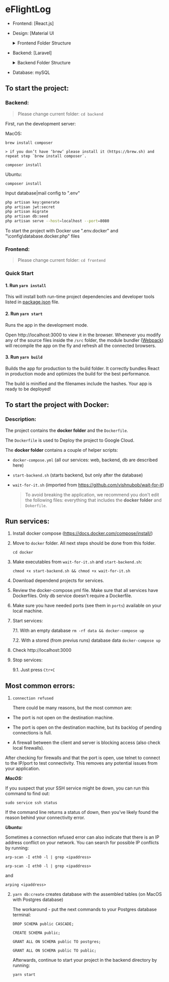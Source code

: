 

# eFlightLog


  - Frontend: [React.js]

  - Design: [Material UI

    <details><summary>Frontend Folder Structure</summary> 

    This application has the following frontend folder structure: 

    `src` folder which contains your working files that will be used later to create the build. the src folder contains folders as:

      - `actions` - the instructions the user issue to the redux to either write or fetch data from the store;

      - `components` -  this module consists of a collection of UI components of your project; 

      - `context` -  contains all your context files;

      - `images` - contains all images used in your project ; 

      - `pages` - this module contains the general components for CRUD: 

        - `CRUD/Users` folder, which includes `form`, `helpers`, `page`, `tables` folders; 

        - `dashboard` folder;

        - `error` folder;

        - `login` folder;

        - `reset` folder;

        - `starter` folder;

        - `user` folder;

        - `verify` folder.

      - `reducer` - contains functions that take actions from the application, perform an action and return a new state based on the action passed into it.

    `public` - is the web-accessible root of the site. Basically whatever is in that folder can be opened from the browser address bar. The server won't provide user access to files outside the public.
    </details>

  - Backend: [Laravel]

    <details><summary>Backend Folder Structure</summary>   

    The generated application has the following backend folder structure: 

      - `app` -  contains the core code of your application. Contains such folders as:

        - `Console` - contains all of your Artisan commands.

        - `Exceptions` - contains your application's exception handler and is also a good place to place any exceptions thrown by your application. 

        - `Http` - contains your controllers, middleware, and requests.

        - `Models` - contains all of your Eloquent model classes. The Eloquent ORM included with Laravel provides a beautiful, simple ActiveRecord implementation for working with your database. Each database table has a corresponding "Model" which is used to interact with that table. Models allow you to query for data in your tables, as well as insert new records into the table.

        - `Notifications` -  contains all of the "transactional" notifications that are sent by your application, such as simple notifications about events that happen within your application.

        - `Observers` -  houses event classes. Events may be used to alert other parts of your application that a given action has occurred, providing a great deal of flexibility and decoupling.

        - `Providers` - contains all of the service providers for your application. Service providers bootstrap your application by binding services in the service container, registering events, or performing any other tasks to prepare your application for incoming requests.

      - `bootstrap` - contains the `app.php` file which bootstraps the framework. This directory also houses a cache directory that contains framework generated files for performance optimization such as the route and services cache files.

      - `config` - contains all of your application's configuration files. 

      - `database` - contains your database migrations, model factories, and seeds.

      - `public` - contains the `index.php` file, which is the entry point for all requests entering your application and configures autoloading. This folder also houses your assets such as images, JavaScript, and CSS.

      - `resources` - contains your views as well as your raw, un-compiled assets such as CSS or JavaScript. This folder also houses all of your language files.

      - `routes` - contains all of the route definitions for your application. By default, several route files are included with Laravel: `web.php`, `api.php`, `console.php`, and `channels.php`.

      - `storage` - contains your logs, compiled Blade templates, file-based sessions, file caches, and other files generated by the framework.

      - `tests` - contains your automated tests. 
    </details> 

  - Database: mySQL


## To start the project:

### Backend:

> Please change current folder: `cd backend`

First, run the development server:

MacOS:

`brew install composer`

    > if you don’t have ‘brew‘ please install it (https://brew.sh) and repeat step `brew install composer`.

`composer install`

Ubuntu:

`composer install`

Input database|mail config to ".env"

  ```bash
  php artisan key:generate
  php artisan jwt:secret
  php artisan migrate
  php artisan db:seed
  php artisan serve --host=localhost --port=8080
  ```
To start the project with Docker use ".env.docker" and "\config\database.docker.php" files

### Frontend:

> Please change current folder: `cd frontend`

  ### Quick Start

  #### 1. Run `yarn install`

  This will install both run-time project dependencies and developer tools listed
  in [package.json](../project-files/package.json) file.

  #### 2. Run `yarn start`

  Runs the app in the development mode.

  Open http://localhost:3000 to view it in the browser. Whenever you modify any of the source files inside the `/src` folder,
  the module bundler ([Webpack](http://webpack.github.io/)) will recompile the
  app on the fly and refresh all the connected browsers.

  #### 3. Run `yarn build`

  Builds the app for production to the build folder.
  It correctly bundles React in production mode and optimizes the build for the best performance.

  The build is minified and the filenames include the hashes.
  Your app is ready to be deployed!

## To start the project with Docker:
### Description:

The project contains the **docker folder** and the `Dockerfile`.

The `Dockerfile` is used to Deploy the project to Google Cloud.

The **docker folder** contains a couple of helper scripts:

- `docker-compose.yml` (all our services: web, backend, db are described here)
- `start-backend.sh` (starts backend, but only after the database)
- `wait-for-it.sh` (imported from https://github.com/vishnubob/wait-for-it)

    > To avoid breaking the application, we recommend you don't edit the following files: everything that includes the **docker folder** and `Dokerfile`.

## Run services:

1. Install docker compose (https://docs.docker.com/compose/install/)

2. Move to `docker` folder. All next steps should be done from this folder.

   ``` cd docker ```

3. Make executables from `wait-for-it.sh` and `start-backend.sh`:

   ``` chmod +x start-backend.sh && chmod +x wait-for-it.sh ```

4. Download dependend projects for services.

5. Review the docker-compose.yml file. Make sure that all services have Dockerfiles. Only db service doesn't require a Dockerfile.

6. Make sure you have needed ports (see them in `ports`) available on your local machine.

7. Start services:

   7.1. With an empty database `rm -rf data && docker-compose up`

   7.2. With a stored (from previus runs) database data `docker-compose up`

8. Check http://localhost:3000

9. Stop services:

   9.1. Just press `Ctr+C`

## Most common errors:

1. `connection refused`

   There could be many reasons, but the most common are:

  - The port is not open on the destination machine.

  - The port is open on the destination machine, but its backlog of pending connections is full.

  - A firewall between the client and server is blocking access (also check local firewalls).

   After checking for firewalls and that the port is open, use telnet to connect to the IP/port to test connectivity. This removes any potential issues from your application.

   ***MacOS:***

   If you suspect that your SSH service might be down, you can run this command to find out:

   `sudo service ssh status`

   If the command line returns a status of down, then you’ve likely found the reason behind your connectivity error.

   ***Ubuntu:***

   Sometimes a connection refused error can also indicate that there is an IP address conflict on your network. You can search for possible IP conflicts by running:

   `arp-scan -I eth0 -l | grep <ipaddress>`

   `arp-scan -I eth0 -l | grep <ipaddress>`

   and

   `arping <ipaddress>`

2. `yarn db:create` creates database with the assembled tables (on MacOS with Postgres database)

   The workaround - put the next commands to your Postgres database terminal:

   `DROP SCHEMA public CASCADE;`

   `CREATE SCHEMA public;`

   `GRANT ALL ON SCHEMA public TO postgres;`

   `GRANT ALL ON SCHEMA public TO public;`

   Afterwards, continue to start your project in the backend directory by running:

   `yarn start`
